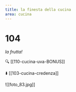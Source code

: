 ```yaml
---
title: la finesta della cucina
area: cucina
---
```

# 104
_la frutta!_

🔍 [[110-cucina-uva-BONUS]]

⬇️ [[103-cucina-credenza]]

![[foto_83.jpg]]